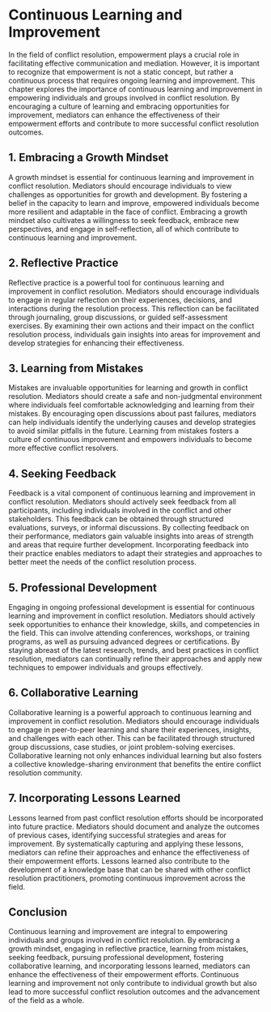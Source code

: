 # Continuous Learning and Improvement

In the field of conflict resolution, empowerment plays a crucial role in facilitating effective communication and mediation. However, it is important to recognize that empowerment is not a static concept, but rather a continuous process that requires ongoing learning and improvement. This chapter explores the importance of continuous learning and improvement in empowering individuals and groups involved in conflict resolution. By encouraging a culture of learning and embracing opportunities for improvement, mediators can enhance the effectiveness of their empowerment efforts and contribute to more successful conflict resolution outcomes.

## 1\. Embracing a Growth Mindset

A growth mindset is essential for continuous learning and improvement in conflict resolution. Mediators should encourage individuals to view challenges as opportunities for growth and development. By fostering a belief in the capacity to learn and improve, empowered individuals become more resilient and adaptable in the face of conflict. Embracing a growth mindset also cultivates a willingness to seek feedback, embrace new perspectives, and engage in self-reflection, all of which contribute to continuous learning and improvement.

## 2\. Reflective Practice

Reflective practice is a powerful tool for continuous learning and improvement in conflict resolution. Mediators should encourage individuals to engage in regular reflection on their experiences, decisions, and interactions during the resolution process. This reflection can be facilitated through journaling, group discussions, or guided self-assessment exercises. By examining their own actions and their impact on the conflict resolution process, individuals gain insights into areas for improvement and develop strategies for enhancing their effectiveness.

## 3\. Learning from Mistakes

Mistakes are invaluable opportunities for learning and growth in conflict resolution. Mediators should create a safe and non-judgmental environment where individuals feel comfortable acknowledging and learning from their mistakes. By encouraging open discussions about past failures, mediators can help individuals identify the underlying causes and develop strategies to avoid similar pitfalls in the future. Learning from mistakes fosters a culture of continuous improvement and empowers individuals to become more effective conflict resolvers.

## 4\. Seeking Feedback

Feedback is a vital component of continuous learning and improvement in conflict resolution. Mediators should actively seek feedback from all participants, including individuals involved in the conflict and other stakeholders. This feedback can be obtained through structured evaluations, surveys, or informal discussions. By collecting feedback on their performance, mediators gain valuable insights into areas of strength and areas that require further development. Incorporating feedback into their practice enables mediators to adapt their strategies and approaches to better meet the needs of the conflict resolution process.

## 5\. Professional Development

Engaging in ongoing professional development is essential for continuous learning and improvement in conflict resolution. Mediators should actively seek opportunities to enhance their knowledge, skills, and competencies in the field. This can involve attending conferences, workshops, or training programs, as well as pursuing advanced degrees or certifications. By staying abreast of the latest research, trends, and best practices in conflict resolution, mediators can continually refine their approaches and apply new techniques to empower individuals and groups effectively.

## 6\. Collaborative Learning

Collaborative learning is a powerful approach to continuous learning and improvement in conflict resolution. Mediators should encourage individuals to engage in peer-to-peer learning and share their experiences, insights, and challenges with each other. This can be facilitated through structured group discussions, case studies, or joint problem-solving exercises. Collaborative learning not only enhances individual learning but also fosters a collective knowledge-sharing environment that benefits the entire conflict resolution community.

## 7\. Incorporating Lessons Learned

Lessons learned from past conflict resolution efforts should be incorporated into future practice. Mediators should document and analyze the outcomes of previous cases, identifying successful strategies and areas for improvement. By systematically capturing and applying these lessons, mediators can refine their approaches and enhance the effectiveness of their empowerment efforts. Lessons learned also contribute to the development of a knowledge base that can be shared with other conflict resolution practitioners, promoting continuous improvement across the field.

## Conclusion

Continuous learning and improvement are integral to empowering individuals and groups involved in conflict resolution. By embracing a growth mindset, engaging in reflective practice, learning from mistakes, seeking feedback, pursuing professional development, fostering collaborative learning, and incorporating lessons learned, mediators can enhance the effectiveness of their empowerment efforts. Continuous learning and improvement not only contribute to individual growth but also lead to more successful conflict resolution outcomes and the advancement of the field as a whole.
